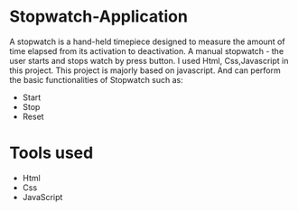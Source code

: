 # Stopwatch-Application
A stopwatch is a hand-held timepiece designed to measure the amount of time elapsed from its activation to deactivation. A manual stopwatch - the user starts and stops watch by press button. I used Html, Css,Javascript in this project. This project is majorly based on javascript. And can perform the basic functionalities of Stopwatch such as:
  +	Start
  +	Stop
  +	Reset



# Tools used
 +	Html
 +	Css
 +	JavaScript


